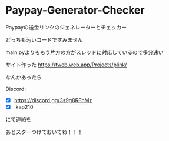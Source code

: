 # Paypay-Generator-Checker
Paypayの送金リンクのジェネレーターとチェッカー

どっちも汚いコードですみません

main.pyよりももう片方の方がスレッドに対応しているので多分速い

サイト作った
https://tweb.web.app/Projects/plink/

なんかあったら

Discord: 
- [x] https://discord.gg/3s9g8RFhMz
- [x] .kap210

にて連絡を

あとスターつけておいてね！！！
